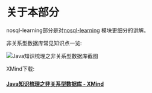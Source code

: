 # 关于本部分

nosql-learning部分是对[nosql-learning](https://github.com/guang19/framework-learning/blob/dev/nosql-learning/NoSQL.md)
模块更细分的讲解。

非关系型数据库常见知识点一览:

![Java知识梳理之非关系型数据库截图](../../img/Java知识梳理之非关系型数据库截图.png)

XMind下载:

#### [Java知识梳理之非关系型数据库 - XMind](https://github.com/guang19/framework-learning/blob/dev/xmind_file/Java知识梳理之非关系型数据库.xmind)